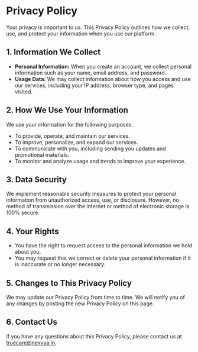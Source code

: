 # Privacy Policy

Your privacy is important to us. This Privacy Policy outlines how we collect, use, and protect your information when you use our platform.

## 1. Information We Collect
- **Personal Information:** When you create an account, we collect personal information such as your name, email address, and password.
- **Usage Data:** We may collect information about how you access and use our services, including your IP address, browser type, and pages visited.

## 2. How We Use Your Information
We use your information for the following purposes:
- To provide, operate, and maintain our services.
- To improve, personalize, and expand our services.
- To communicate with you, including sending you updates and promotional materials.
- To monitor and analyze usage and trends to improve your experience.

## 3. Data Security
We implement reasonable security measures to protect your personal information from unauthorized access, use, or disclosure. However, no method of transmission over the internet or method of electronic storage is 100% secure.

## 4. Your Rights
- You have the right to request access to the personal information we hold about you.
- You may request that we correct or delete your personal information if it is inaccurate or no longer necessary.

## 5. Changes to This Privacy Policy
We may update our Privacy Policy from time to time. We will notify you of any changes by posting the new Privacy Policy on this page.

## 6. Contact Us
If you have any questions about this Privacy Policy, please contact us at [truecare@nexvya.in](mailto:sonetspprt@gmail.com).

